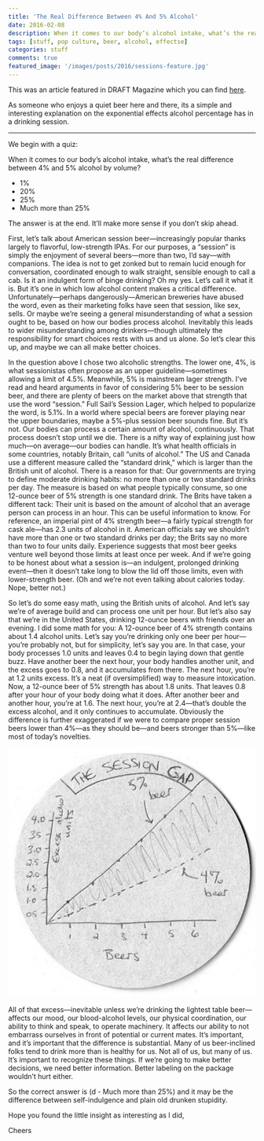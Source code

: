 ```yaml
---
title: 'The Real Difference Between 4% And 5% Alcohol'
date: 2016-02-08
description: When it comes to our body’s alcohol intake, what’s the real difference between 4% and 5% alcohol by volume?
tags: [stuff, pop culture, beer, alcohol, effectse]
categories: stuff
comments: true
featured_image: '/images/posts/2016/sessions-feature.jpg'
---
```


This was an article featured in DRAFT Magazine which you can find [here](http://draftmag.com/science-session-abv-processing/). 

As someone who enjoys a quiet beer here and there, its a simple and interesting explanation on the exponential effects alcohol percentage has in a drinking session.

---

We begin with a quiz:

When it comes to our body’s alcohol intake, what’s the real difference between 4% and 5% alcohol by volume?

* 1%
* 20%
* 25%
* Much more than 25%

The answer is at the end. It’ll make more sense if you don’t skip ahead.

First, let’s talk about American session beer—increasingly popular thanks largely to flavorful, low-strength IPAs. For our purposes, a “session” is simply the enjoyment of several beers—more than two, I’d say—with companions. The idea is not to get zonked but to remain lucid enough for conversation, coordinated enough to walk straight, sensible enough to call a cab.
Is it an indulgent form of binge drinking? Oh my yes. Let’s call it what it is. But it’s one in which low alcohol content makes a critical difference.
Unfortunately—perhaps dangerously—American breweries have abused the word, even as their marketing folks have seen that session, like sex, sells. Or maybe we’re seeing a general misunderstanding of what a session ought to be, based on how our bodies process alcohol. Inevitably this leads to wider misunderstanding among drinkers—though ultimately the responsibility for smart choices rests with us and us alone.
So let’s clear this up, and maybe we can all make better choices.

In the question above I chose two alcoholic strengths. The lower one, 4%, is what sessionistas often propose as an upper guideline—sometimes allowing a limit of 4.5%. Meanwhile, 5% is mainstream lager strength.
I’ve read and heard arguments in favor of considering 5% beer to be session beer, and there are plenty of beers on the market above that strength that use the word “session.” Full Sail’s Session Lager, which helped to popularize the word, is 5.1%. In a world where special beers are forever playing near the upper boundaries, maybe a 5%-plus session beer sounds fine. But it’s not.
Our bodies can process a certain amount of alcohol, continuously. That process doesn’t stop until we die. There is a nifty way of explaining just how much—on average—our bodies can handle. It’s what health officials in some countries, notably Britain, call “units of alcohol.”
The US and Canada use a different measure called the “standard drink,” which is larger than the British unit of alcohol. There is a reason for that: Our governments are trying to define moderate drinking habits: no more than one or two standard drinks per day. The measure is based on what people typically consume, so one 12-ounce beer of 5% strength is one standard drink.
The Brits have taken a different tack: Their unit is based on the amount of alcohol that an average person can process in an hour. This can be useful information to know. For reference, an imperial pint of 4% strength beer—a fairly typical strength for cask ale—has 2.3 units of alcohol in it.
American officials say we shouldn’t have more than one or two standard drinks per day; the Brits say no more than two to four units daily. Experience suggests that most beer geeks venture well beyond those limits at least once per week. And if we’re going to be honest about what a session is—an indulgent, prolonged drinking event—then it doesn’t take long to blow the lid off those limits, even with lower-strength beer.
(Oh and we’re not even talking about calories today. Nope, better not.)

So let’s do some easy math, using the British units of alcohol. And let’s say we’re of average build and can process one unit per hour. But let’s also say that we’re in the United States, drinking 12-ounce beers with friends over an evening.
I did some math for you: A 12-ounce beer of 4% strength contains about 1.4 alcohol units. Let’s say you’re drinking only one beer per hour—you’re probably not, but for simplicity, let’s say you are. In that case, your body processes 1.0 units and leaves 0.4 to begin laying down that gentle buzz. Have another beer the next hour, your body handles another unit, and the excess goes to 0.8, and it accumulates from there. The next hour, you’re at 1.2 units excess. It’s a neat (if oversimplified) way to measure intoxication.
Now, a 12-ounce beer of 5% strength has about 1.8 units. That leaves 0.8 after your hour of your body doing what it does. After another beer and another hour, you’re at 1.6. The next hour, you’re at 2.4—that’s double the excess alcohol, and it only continues to accumulate.
Obviously the difference is further exaggerated if we were to compare proper session beers lower than 4%—as they should be—and beers stronger than 5%—like most of today’s novelties.

![](/images/posts/2016/sessions.jpg)

All of that excess—inevitable unless we’re drinking the lightest table beer—affects our mood, our blood-alcohol levels, our physical coordination, our ability to think and speak, to operate machinery. It affects our ability to not embarrass ourselves in front of potential or current mates. It’s important, and it’s important that the difference is substantial.
Many of us beer-inclined folks tend to drink more than is healthy for us. Not all of us, but many of us. It’s important to recognize these things. If we’re going to make better decisions, we need better information. Better labeling on the package wouldn’t hurt either.

So the correct answer is (d - Much more than 25%) and it may be the difference between self-indulgence and plain old drunken stupidity.

Hope you found the little insight as interesting as I did,

Cheers